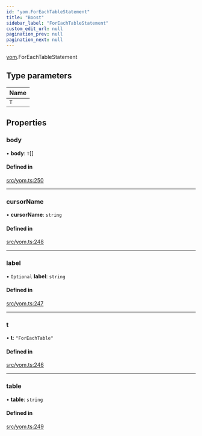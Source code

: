 ```yaml
---
id: "yom.ForEachTableStatement"
title: "Boost"
sidebar_label: "ForEachTableStatement"
custom_edit_url: null
pagination_prev: null
pagination_next: null
---
```


[yom](../namespaces/yom.md).ForEachTableStatement

## Type parameters

| Name |
| :------ |
| `T` |

## Properties

### body

• **body**: `T`[]

#### Defined in

[src/yom.ts:250](https://github.com/yolmio/boost/blob/5cada48/src/yom.ts#L250)

___

### cursorName

• **cursorName**: `string`

#### Defined in

[src/yom.ts:248](https://github.com/yolmio/boost/blob/5cada48/src/yom.ts#L248)

___

### label

• `Optional` **label**: `string`

#### Defined in

[src/yom.ts:247](https://github.com/yolmio/boost/blob/5cada48/src/yom.ts#L247)

___

### t

• **t**: ``"ForEachTable"``

#### Defined in

[src/yom.ts:246](https://github.com/yolmio/boost/blob/5cada48/src/yom.ts#L246)

___

### table

• **table**: `string`

#### Defined in

[src/yom.ts:249](https://github.com/yolmio/boost/blob/5cada48/src/yom.ts#L249)
